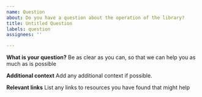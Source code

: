 ```yaml
---
name: Question
about: Do you have a question about the operation of the library?
title: Untitled Question
labels: question
assignees: ''

---
```


**What is your question?**
Be as clear as you can, so that we can help you as much as is possible

**Additional context**
Add any additional context if possible.

**Relevant links**
List any links to resources you have found that might help
